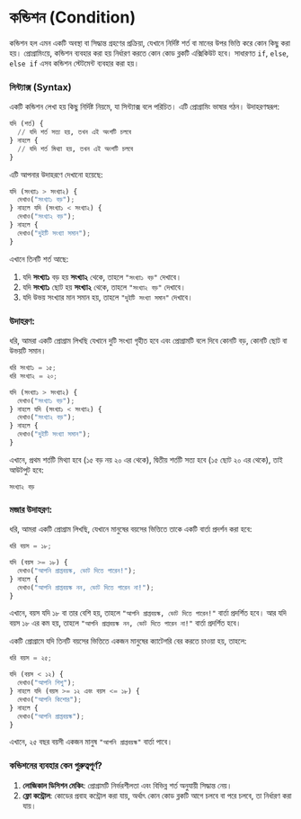 
# কন্ডিশন (Condition) 

কন্ডিশন হল এমন একটি অবস্থা বা সিদ্ধান্ত গ্রহণের প্রক্রিয়া, যেখানে নির্দিষ্ট শর্ত বা মানের উপর ভিত্তি করে কোন কিছু করা হয়। প্রোগ্রামিংয়ে, কন্ডিশন ব্যবহার করা হয় নির্ধারণ করতে কোন কোড ব্লকটি এক্সিকিউট হবে। সাধারণত `if`, `else`, `else if` এসব কন্ডিশন স্টেটমেন্ট ব্যবহার করা হয়।

### সিন্ট্যাক্স (Syntax)

একটি কন্ডিশন লেখা হয় কিছু নির্দিষ্ট নিয়মে, যা সিন্ট্যাক্স বলে পরিচিত। এটি প্রোগ্রামিং ভাষার গঠন। উদাহরণস্বরূপ:

```py
যদি (শর্ত) {
  // যদি শর্ত সত্য হয়, তখন এই অংশটি চলবে
} নাহলে {
  // যদি শর্ত মিথ্যা হয়, তখন এই অংশটি চলবে
}
```

এটি আপনার উদাহরণে দেখানো হয়েছে:

```py
যদি (সংখ্যা১ > সংখ্যা২) {
  দেখাও("সংখ্যা১ বড়");
} নাহলে যদি (সংখ্যা১ < সংখ্যা২) {
  দেখাও("সংখ্যা২ বড়");
} নাহলে {
  দেখাও("দুইটি সংখ্যা সমান");
}
```

এখানে তিনটি শর্ত আছে:

1. যদি **সংখ্যা১** বড় হয় **সংখ্যা২** থেকে, তাহলে `"সংখ্যা১ বড়"` দেখাবে।
2. যদি **সংখ্যা১** ছোট হয় **সংখ্যা২** থেকে, তাহলে `"সংখ্যা২ বড়"` দেখাবে।
3. যদি উভয় সংখ্যার মান সমান হয়, তাহলে `"দুইটি সংখ্যা সমান"` দেখাবে।

### উদাহরণ:

ধরি, আমরা একটি প্রোগ্রাম লিখছি যেখানে দুটি সংখ্যা গৃহীত হবে এবং প্রোগ্রামটি বলে দিবে কোনটি বড়, কোনটি ছোট বা উভয়টি সমান।

```py
ধরি সংখ্যা১ = ১৫;
ধরি সংখ্যা২ = ২০;

যদি (সংখ্যা১ > সংখ্যা২) {
  দেখাও("সংখ্যা১ বড়");
} নাহলে যদি (সংখ্যা১ < সংখ্যা২) {
  দেখাও("সংখ্যা২ বড়");
} নাহলে {
  দেখাও("দুইটি সংখ্যা সমান");
}
```

এখানে, প্রথম শর্তটি মিথ্যা হবে (১৫ বড় নয় ২০ এর থেকে), দ্বিতীয় শর্তটি সত্য হবে (১৫ ছোট ২০ এর থেকে), তাই আউটপুট হবে:

```
সংখ্যা২ বড়
```

### মজার উদাহরণ:

ধরি, আমরা একটি প্রোগ্রাম লিখছি, যেখানে মানুষের বয়সের ভিত্তিতে তাকে একটি বার্তা প্রদর্শন করা হবে:

```py
ধরি বয়স = ১৮;

যদি (বয়স >= ১৮) {
  দেখাও("আপনি প্রাপ্তবয়স্ক, ভোট দিতে পারেন!");
} নাহলে {
  দেখাও("আপনি প্রাপ্তবয়স্ক নন, ভোট দিতে পারেন না!");
}
```

এখানে, বয়স যদি ১৮ বা তার বেশি হয়, তাহলে `"আপনি প্রাপ্তবয়স্ক, ভোট দিতে পারেন!"` বার্তা প্রদর্শিত হবে। আর যদি বয়স ১৮ এর কম হয়, তাহলে `"আপনি প্রাপ্তবয়স্ক নন, ভোট দিতে পারেন না!"` বার্তা প্রদর্শিত হবে।


একটি প্রোগ্রামে যদি তিনটি বয়সের ভিত্তিতে একজন মানুষের ক্যাটেগরি বের করতে চাওয়া হয়, তাহলে:

```py
ধরি বয়স = ২৫;

যদি (বয়স < ১২) {
  দেখাও("আপনি শিশু");
} নাহলে যদি (বয়স >= ১২ এবং বয়স <= ১৮) {
  দেখাও("আপনি কিশোর");
} নাহলে {
  দেখাও("আপনি প্রাপ্তবয়স্ক");
}
```

এখানে, ২৫ বছর বয়সী একজন মানুষ `"আপনি প্রাপ্তবয়স্ক"` বার্তা পাবে।

### কন্ডিশনের ব্যবহার কেন গুরুত্বপূর্ণ?

1. **লোজিকাল ডিসিশন মেকিং**: প্রোগ্রামটি নির্ভরশীলতা এবং বিভিন্ন শর্ত অনুযায়ী সিদ্ধান্ত নেয়।
2. **ফ্লো কন্ট্রোল**: কোডের প্রবাহ কন্ট্রোল করা যায়, অর্থাৎ কোন কোড ব্লকটি আগে চলবে বা পরে চলবে, তা নির্ধারণ করা যায়।

